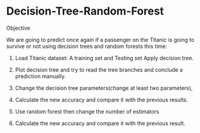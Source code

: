 # Decision-Tree-Random-Forest

Objective


We are going to predict once again if a passenger on the Titanic is going to survive or not using decision trees and random forests this time: 

1. Load Titanic dataset: A training set and Testing set Apply decision tree. 

2. Plot decision tree and try to read the tree branches and conclude a prediction manually.

3. Change the decision tree parameters(change at least two parameters), 

4. Calculate the new accuracy and compare it with the previous results. 

5. Use random forest then change the number of estimators

6. Calculate the new accuracy and compare it with the previous result.
